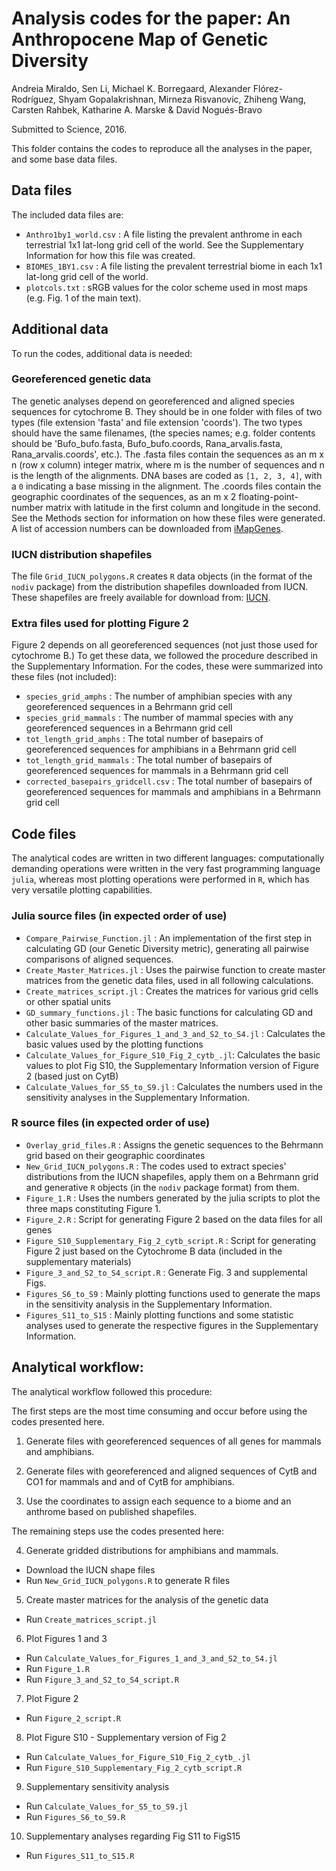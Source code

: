 Analysis codes for the paper: An Anthropocene Map of Genetic Diversity
=======================================================================

Andreia Miraldo, Sen Li, Michael K. Borregaard, Alexander Flórez-Rodríguez, Shyam Gopalakrishnan, Mirneza Risvanovic, Zhiheng Wang, Carsten Rahbek, Katharine A. Marske & David Nogués-Bravo

Submitted to Science, 2016.

This folder contains the codes to reproduce all the analyses in the paper, and some base data files.

## Data files
The included data files are:

* `Anthro1by1_world.csv`    : A file listing the prevalent anthrome in each terrestrial 1x1 lat-long grid cell of the world. See the Supplementary Information for how this file was created.
* `BIOMES_1BY1.csv`         : A file listing the prevalent terrestrial biome in each 1x1 lat-long grid cell of the world.
* `plotcols.txt`            : sRGB values for the color scheme used in most maps (e.g. Fig. 1 of the main text).

## Additional data
To run the codes, additional data is needed:

### Georeferenced genetic data
The genetic analyses depend on georeferenced and aligned species sequences for cytochrome B. They should be in one folder with files of two types (file extension 'fasta' and file extension 'coords'). The two types should have the same filenames, (the species names; e.g. folder contents should be 'Bufo_bufo.fasta, Bufo_bufo.coords, Rana_arvalis.fasta, Rana_arvalis.coords', etc.). The .fasta files contain the sequences as an m x n (row x column) integer matrix, where m is the number of sequences and n is the length of the alignments. DNA bases are coded as `[1, 2, 3, 4]`, with a `0` indicating a base missing in the alignment. The .coords files contain the geographic coordinates of the sequences, as an m x 2 floating-point-number matrix with latitude in the first column and longitude in the second. See the Methods section for information on how these files were generated. A list of accession numbers can be downloaded from [iMapGenes](http://www.macroecology.ku.dk/resources/imapgenes).

### IUCN distribution shapefiles
The file `Grid_IUCN_polygons.R` creates `R` data objects (in the format of the `nodiv` package) from the distribution shapefiles downloaded from IUCN. These shapefiles are freely available for download from: [IUCN](http://www.iucnredlist.org/technical-documents/spatial-data).


### Extra files used for plotting Figure 2
Figure 2 depends on all georeferenced sequences (not just those used for cytochrome B.) To get these data, we followed the procedure described in the Supplementary Information. For the codes, these were summarized into these files (not included):

* `species_grid_amphs`                : The number of amphibian species with any georeferenced sequences in a Behrmann grid cell
* `species_grid_mammals`              : The number of mammal species with any georeferenced sequences in a Behrmann grid cell
* `tot_length_grid_amphs`             : The total number of basepairs of georeferenced sequences for amphibians in a Behrmann grid cell
* `tot_length_grid_mammals`           : The total number of basepairs of georeferenced sequences for mammals in a Behrmann grid cell
* `corrected_basepairs_gridcell.csv`  : The total number of basepairs of georeferenced sequences for mammals and amphibians in a Behrmann grid cell


## Code files
The analytical codes are written in two different languages: computationally demanding operations were written in the very fast programming language `julia`, whereas most plotting operations were performed in `R`, which has very versatile plotting capabilities.


### Julia source files (in expected order of use)
* `Compare_Pairwise_Function.jl`    : An implementation of the first step in calculating GD (our Genetic Diversity metric), generating all pairwise comparisons of aligned sequences.
* `Create_Master_Matrices.jl`       : Uses the pairwise function to create master matrices from the genetic data files, used in all following calculations.
* `Create_matrices_script.jl`       : Creates the matrices for various grid cells or other spatial units
* `GD_summary_functions.jl`         : The basic functions for calculating GD  and other basic summaries of the master matrices.
* `Calculate_Values_for_Figures_1_and_3_and_S2_to_S4.jl` : Calculates the basic values used by the plotting functions
* `Calculate_Values_for_Figure_S10_Fig_2_cytb_.jl`: Calculates the basic values to plot Fig S10, the Supplementary Information version of Figure 2 (based just on CytB)
* `Calculate_Values_for_S5_to_S9.jl` : Calculates the numbers used in the sensitivity analyses in the Supplementary Information.


### R source files (in expected order of use)
* `Overlay_grid_files.R`            : Assigns the genetic sequences to the Behrmann grid based on their geographic coordinates
* `New_Grid_IUCN_polygons.R`        : The codes used to extract species' distributions from the IUCN shapefiles, apply them on a Behrmann grid and generative `R` objects (in the `nodiv` package format) from them.
* `Figure_1.R`                      : Uses the numbers generated by the julia scripts to plot the three maps constituting Figure 1.
* `Figure_2.R`                      : Script for generating Figure 2 based on the data files for all genes
* `Figure_S10_Supplementary_Fig_2_cytb_script.R`   : Script for generating Figure 2 just based on the Cytochrome B data (included in the supplementary materials)
* `Figure_3_and_S2_to_S4_script.R`  : Generate Fig. 3 and supplemental Figs.
* `Figures_S6_to_S9`                : Mainly plotting functions used to generate the maps in the sensitivity analysis in the Supplementary Information.
* `Figures_S11_to_S15`                : Mainly plotting functions and some statistic analyses used to generate the respective figures in the Supplementary Information.




## Analytical workflow:
The analytical workflow followed this procedure:

The first steps are the most time consuming and occur before using the codes presented here.

1. Generate files with georeferenced sequences of all genes for mammals and amphibians.

2. Generate files with georeferenced and aligned sequences of CytB and CO1 for mammals and and of CytB for amphibians.

3. Use the coordinates to assign each sequence to a biome and an anthrome based on published shapefiles.

The remaining steps use the codes presented here:

4. Generate gridded distributions for amphibians and mammals.
  * Download the IUCN shape files
  * Run `New_Grid_IUCN_polygons.R` to generate R files

5. Create master matrices for the analysis of the genetic data
  * Run `Create_matrices_script.jl`

6. Plot Figures 1 and 3
  * Run `Calculate_Values_for_Figures_1_and_3_and_S2_to_S4.jl`
  * Run `Figure_1.R`
  * Run `Figure_3_and_S2_to_S4_script.R`

7. Plot Figure 2
  * Run `Figure_2_script.R`

8. Plot Figure S10 - Supplementary version of Fig 2
  * Run `Calculate_Values_for_Figure_S10_Fig_2_cytb_.jl`
  * Run `Figure_S10_Supplementary_Fig_2_cytb_script.R`

9. Supplementary sensitivity analysis
  * Run `Calculate_Values_for_S5_to_S9.jl`
  * Run `Figures_S6_to_S9.R`

10. Supplementary analyses regarding Fig S11 to FigS15
  * Run `Figures_S11_to_S15.R`
